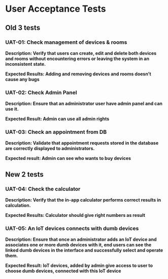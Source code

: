 # User Acceptance Tests

## Old 3 tests

### UAT-01: Check management of devices & rooms
**Description: Verify that users can create, edit and delete both devices and rooms without encountering errors or leaving the system in an inconsistent state.**

**Expected Results: Adding and removing devices and rooms doesn’t cause any bugs**

### UAT-02: Check Admin Panel
**Description: Ensure that an administrator user have admin panel and can use it.**

**Expected Result: Admin can use all admin rights**

### UAT-03: Check an appointment from DB
**Description: Validate that appointment requests stored in the database are correctly displayed to administrators.**

**Expected result: Admin can see who wants to buy devices**

## New 2 tests

### UAT-04: Сheck the calculator
**Description: Verify that the in-app calculator performs сorrect results in calculation.**

**Expected Results: Calculator should give right numbers as result**

### UAT-05: An IoT devices connects with dumb devices
**Description: Ensure that once an administrator adds an IoT device and associates one or more dumb devices with it, end users can see the linked dumb devices in the interface and successfully select and operate them.**

**Expected Result: IoT devices, added by admin give access to user to choose dumb devices, connected with this IoT device**
